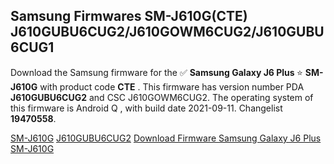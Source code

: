 <h2>Samsung Firmwares SM-J610G(CTE) J610GUBU6CUG2/J610GOWM6CUG2/J610GUBU6CUG1</h2>
Download the Samsung firmware for the ✅ <strong>Samsung Galaxy J6 Plus </strong> ⭐ <strong>SM-J610G</strong> with product code <strong>CTE</strong> . This firmware has version number PDA <strong>J610GUBU6CUG2</strong> and CSC J610GOWM6CUG2. The operating system of this firmware is Android Q , with build date 2021-09-11. Changelist <strong>19470558</strong>.


[SM-J610G](https://samfirm.shop/samsung/model/SM-J610G)
[J610GUBU6CUG2](https://samfirm.shop/samsung/pda/J610GUBU6CUG2)
[Download Firmware Samsung Galaxy J6 Plus SM-J610G](https://samfirm.shop/samsung/firmware/457469)
